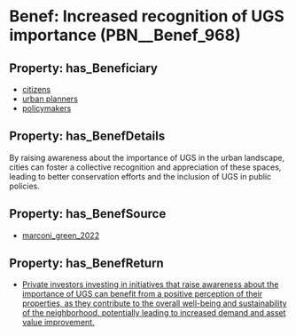 # Benef: __Increased recognition of UGS importance__ (PBN__Benef_968)

## Property: has_Beneficiary

* [citizens](../Stakeholder/PBN__Stakeholder_54)
* [urban planners](../Stakeholder/PBN__Stakeholder_125)
* [policymakers](../Stakeholder/PBN__Stakeholder_126)

## Property: has_BenefDetails

By raising awareness about the importance of UGS in the urban landscape, cities can foster a collective recognition and appreciation of these spaces, leading to better conservation efforts and the inclusion of UGS in public policies.

## Property: has_BenefSource

* [marconi_green_2022](../Article/PBN__Article_198)

## Property: has_BenefReturn

* [Private investors investing in initiatives that raise awareness about the importance of UGS can benefit from a positive perception of their properties, as they contribute to the overall well-being and sustainability of the neighborhood, potentially leading to increased demand and asset value improvement.](../BenefReturn/PBN__BenefReturn_1065)

